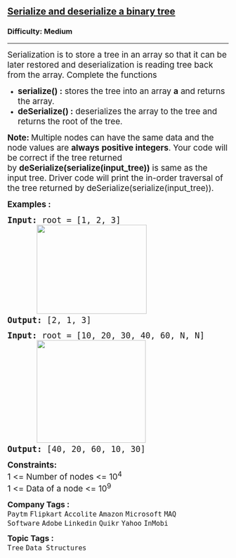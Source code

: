 <h2><a href="https://www.geeksforgeeks.org/problems/serialize-and-deserialize-a-binary-tree/1">Serialize and deserialize a binary tree</a></h2><h3>Difficulty: Medium</h3><hr><div class="problems_problem_content__Xm_eO"><p><span style="font-size: 14pt;">Serialization is to store a tree in an array so that it can be later restored and deserialization is reading tree back from the array. Complete the functions</span></p>
<ul>
<li><span style="font-size: 14pt;"><strong>serialize() :</strong>&nbsp;stores the tree into an array&nbsp;<strong>a</strong>&nbsp;and returns the array.</span></li>
<li><span style="font-size: 14pt;"><strong>deSerialize() :</strong>&nbsp;deserializes the array to the tree and returns the root of the tree.</span></li>
</ul>
<p><span style="font-size: 14pt;"><strong>Note:&nbsp;</strong>Multiple nodes can have the same data and the node values are&nbsp;<strong>always</strong>&nbsp;<strong>positive integers</strong>. Your code will be correct if the tree returned by&nbsp;<strong>deSerialize(serialize(input_tree))</strong>&nbsp;is same as the input tree. Driver code will print the in-order traversal of the tree returned by&nbsp;deSerialize(serialize(input_tree)).</span></p>
<p><span style="font-size: 14pt;"><strong>Examples :</strong></span></p>
<pre><span style="font-size: 14pt;"><strong>Input: </strong>root = [1, 2, 3]
&nbsp; &nbsp;&nbsp;  <img src="https://media.geeksforgeeks.org/img-practice/prod/addEditProblem/700281/Web/Other/blobid4_1739345069.png" alt="" width="250" height="203">
<strong>Output: </strong>[2, 1, 3]
</span></pre>
<pre><span style="font-size: 14pt;"><strong>Input:</strong> root = [10, 20, 30, 40, 60, N, N]
&nbsp; &nbsp;   <img src="https://media.geeksforgeeks.org/img-practice/prod/addEditProblem/700281/Web/Other/blobid5_1739345069.png" alt="" width="248" height="234">
<strong>Output: </strong>[40, 20, 60, 10, 30]</span></pre>
<p><span style="font-size: 14pt;"><strong>Constraints:</strong><br>1 &lt;= Number of nodes &lt;= 10<sup>4</sup><br>1 &lt;= Data of a node &lt;= 10<sup>9</sup></span></p></div><p><span style=font-size:18px><strong>Company Tags : </strong><br><code>Paytm</code>&nbsp;<code>Flipkart</code>&nbsp;<code>Accolite</code>&nbsp;<code>Amazon</code>&nbsp;<code>Microsoft</code>&nbsp;<code>MAQ Software</code>&nbsp;<code>Adobe</code>&nbsp;<code>Linkedin</code>&nbsp;<code>Quikr</code>&nbsp;<code>Yahoo</code>&nbsp;<code>InMobi</code>&nbsp;<br><p><span style=font-size:18px><strong>Topic Tags : </strong><br><code>Tree</code>&nbsp;<code>Data Structures</code>&nbsp;